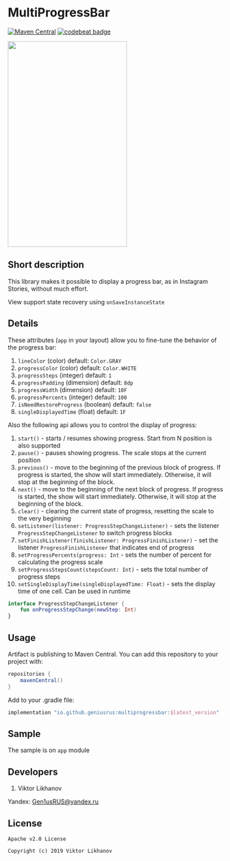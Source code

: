 # MultiProgressBar

[![Maven Central](https://maven-badges.herokuapp.com/maven-central/io.github.geniusrus/multiprogressbar/badge.svg)](https://maven-badges.herokuapp.com/maven-central/io.github.geniusrus/multiprogressbar)
[![codebeat badge](https://codebeat.co/badges/68c23e0f-9f62-4443-a05b-490baaff8f9d)](https://codebeat.co/projects/github-com-geniusrus-multiprogressbar-master)

<img src="https://media.giphy.com/media/2wh244C33YbFTPr6zx/giphy.gif" width="278" height="480"/>

## Short description

This library makes it possible to display a progress bar, as in Instagram Stories, without much effort.

View support state recovery using `onSaveInstanceState`

## Details

These attributes (`app` in your layout) allow you to fine-tune the behavior of the progress bar:

1. `lineColor` (color) default: `Color.GRAY`
1. `progressColor` (color) default: `Color.WHITE`
1. `progressSteps` (integer) default: `1`
1. `progressPadding` (dimension) default: `8dp`
1. `progressWidth` (dimension) default: `10F`
1. `progressPercents` (integer) default: `100`
1. `isNeedRestoreProgress` (boolean) default: `false`
1. `singleDisplayedTime` (float) default: `1F`

Also the following api allows you to control the display of progress:

1. `start()` - starts / resumes showing progress. Start from N position is also supported
1. `pause()` - pauses showing progress. The scale stops at the current position
1. `previous()` - move to the beginning of the previous block of progress. If progress is started, the show will start immediately. Otherwise, it will stop at the beginning of the block.
1. `next()` - move to the beginning of the next block of progress. If progress is started, the show will start immediately. Otherwise, it will stop at the beginning of the block.
1. `clear()` - clearing the current state of progress, resetting the scale to the very beginning
1. `setListener(listener: ProgressStepChangeListener)` - sets the listener `ProgressStepChangeListener` to switch progress blocks
1. `setFinishListener(finishListener: ProgressFinishListener)` - set the listener `ProgressFinishListener` that indicates end of progress
1. `setProgressPercents(progress: Int` - sets the number of percent for calculating the progress scale
1. `setProgressStepsCount(stepsCount: Int)` - sets the total number of progress steps
1. `setSingleDisplayTime(singleDisplayedTime: Float)` - sets the display time of one cell. Can be used in runtime

``` kotlin
interface ProgressStepChangeListener {
    fun onProgressStepChange(newStep: Int)
}
```

## Usage

Artifact is publishing to Maven Central. You can add this repository to your project with:
```gradle
repositories {
    mavenCentral()
}
```

Add to your .gradle file:
```gradle
implementation "io.github.geniusrus:multiprogressbar:$latest_version"
```

## Sample

The sample is on `app` module

## Developers

1. Viktor Likhanov

Yandex: [Gen1usRUS@yandex.ru](mailto:Gen1usRUS@yandex.ru)

## License
```
Apache v2.0 License

Copyright (c) 2019 Viktor Likhanov
